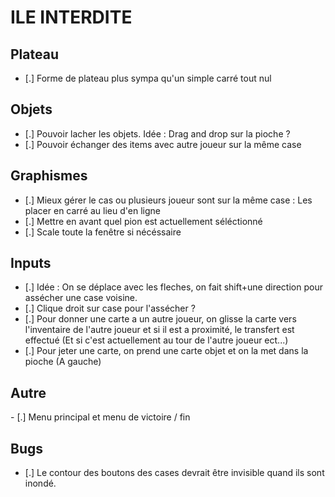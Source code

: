 # ILE INTERDITE

## Plateau

- [.] Forme de plateau plus sympa qu'un simple carré tout nul

## Objets

- [.] Pouvoir lacher les objets. Idée : Drag and drop sur la pioche ?
- [.] Pouvoir échanger des items avec autre joueur sur la même case

## Graphismes

- [.] Mieux gérer le cas ou plusieurs joueur sont sur la même case : Les placer en carré au lieu d'en ligne
- [.] Mettre en avant quel pion est actuellement séléctionné
- [.] Scale toute la fenêtre si nécéssaire

## Inputs

- [.] Idée : On se déplace avec les fleches, on fait shift+une direction pour assécher une case voisine.
- [.] Clique droit sur case pour l'assécher ?
- [.] Pour donner une carte a un autre joueur, on glisse la carte vers l'inventaire de l'autre joueur et si il est a proximité, le transfert est effectué (Et si c'est actuellement au tour de l'autre joueur ect...)
- [.] Pour jeter une carte, on prend une carte objet et on la met dans la pioche (A gauche)

## Autre

- [.] Menu principal et menu de victoire / fin

## Bugs

- [.] Le contour des boutons des cases devrait être invisible quand ils sont inondé.
